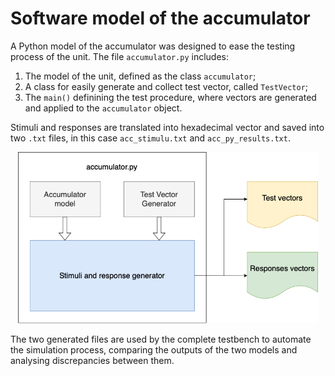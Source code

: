 # Software model of the accumulator

A Python model of the accumulator was designed to ease the testing process of the unit. The file `accumulator.py` includes:
1. The model of the unit, defined as the class `accumulator`;
2. A class for easily generate and collect test vector, called `TestVector`;
3. The `main()` definining the test procedure, where vectors are generated and applied to the `accumulator` object.

Stimuli and responses are translated into hexadecimal vector and saved into two `.txt` files, in this case `acc_stimulu.txt` and `acc_py_results.txt`.

<p align="center">
  <img src="https://github.com/rob-dbl/accumulator/blob/main/others/software_model.png" width="480">
</p>

The two generated files are used by the complete testbench to automate the simulation process, comparing the outputs of the two models and analysing discrepancies between them.
